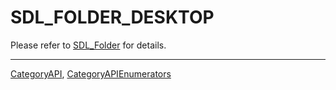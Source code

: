 # SDL_FOLDER_DESKTOP

Please refer to [SDL_Folder](SDL_Folder) for details.

----
[CategoryAPI](CategoryAPI), [CategoryAPIEnumerators](CategoryAPIEnumerators)

